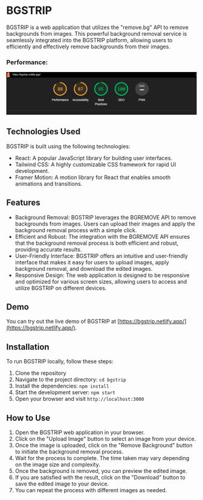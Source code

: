 # BGSTRIP

BGSTRIP is a web application that utilizes the "remove.bg" API to remove backgrounds from images. This powerful background removal service is seamlessly integrated into the BGSTRIP platform, allowing users to efficiently and effectively remove backgrounds from their images.

### Performance:
![performance](performance.png)
## Technologies Used

BGSTRIP is built using the following technologies:

- React: A popular JavaScript library for building user interfaces.
- Tailwind CSS: A highly customizable CSS framework for rapid UI development.
- Framer Motion: A motion library for React that enables smooth animations and transitions.

## Features

- Background Removal: BGSTRIP leverages the BGREMOVE API to remove backgrounds from images. Users can upload their images and apply the background removal process with a simple click.
- Efficient and Robust: The integration with the BGREMOVE API ensures that the background removal process is both efficient and robust, providing accurate results.
- User-Friendly Interface: BGSTRIP offers an intuitive and user-friendly interface that makes it easy for users to upload images, apply background removal, and download the edited images.
- Responsive Design: The web application is designed to be responsive and optimized for various screen sizes, allowing users to access and utilize BGSTRIP on different devices.

## Demo

You can try out the live demo of BGSTRIP at [https://bgstrip.netlify.app/](https://bgstrip.netlify.app/).

## Installation

To run BGSTRIP locally, follow these steps:

1. Clone the repository
2. Navigate to the project directory: `cd bgstrip`
3. Install the dependencies: `npm install`
4. Start the development server: `npm start`
5. Open your browser and visit `http://localhost:3000`

## How to Use

1. Open the BGSTRIP web application in your browser.
2. Click on the "Upload Image" button to select an image from your device.
3. Once the image is uploaded, click on the "Remove Background" button to initiate the background removal process.
4. Wait for the process to complete. The time taken may vary depending on the image size and complexity.
5. Once the background is removed, you can preview the edited image.
6. If you are satisfied with the result, click on the "Download" button to save the edited image to your device.
7. You can repeat the process with different images as needed.

